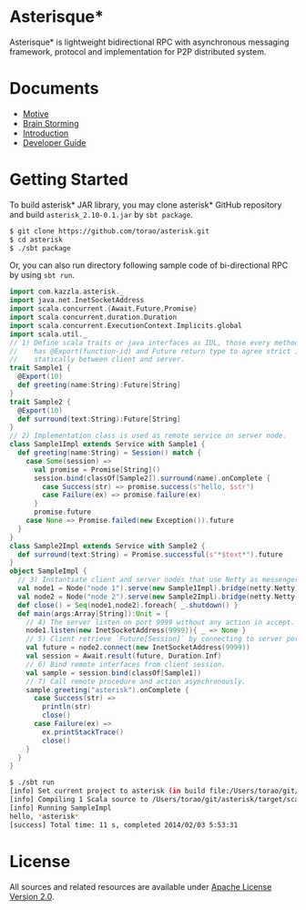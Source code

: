 Asterisque\*
========

Asterisque\* is lightweight bidirectional RPC with asynchronous messaging framework, protocol and implementation for P2P distributed system.

Documents
=========

* [Motive](http://prezi.com/ia6rjvjrhe6d/asterisk-motivation/)
* [Brain Storming](http://prezi.com/ktjdnfshx8dv/asterisk-brain-storming/)
* [Introduction](docs/introduction.md)
* [Developer Guide](docs/developerguide.md)

Getting Started
===============

To build asterisk\* JAR library, you may clone asterisk\* GitHub repository and build `asterisk_2.10-0.1.jar` by
`sbt package`.

```sh
$ git clone https://github.com/torao/asterisk.git
$ cd asterisk
$ ./sbt package
```

Or, you can also run directory following sample code of bi-directional RPC by using `sbt run`.

```scala
import com.kazzla.asterisk._
import java.net.InetSocketAddress
import scala.concurrent.{Await,Future,Promise}
import scala.concurrent.duration.Duration
import scala.concurrent.ExecutionContext.Implicits.global
import scala.util._
// 1) Define scala traits or java interfaces as IDL, those every methods
//    has @Export(function-id) and Future return type to agree strict interface
//    statically between client and server.
trait Sample1 {
  @Export(10)
  def greeting(name:String):Future[String]
}
trait Sample2 {
  @Export(10)
  def surround(text:String):Future[String]
}
// 2) Implementation class is used as remote service on server node.
class Sample1Impl extends Service with Sample1 {
  def greeting(name:String) = Session() match {
    case Some(session) =>
      val promise = Promise[String]()
      session.bind(classOf[Sample2]).surround(name).onComplete {
        case Success(str) => promise.success(s"hello, $str")
        case Failure(ex) => promise.failure(ex)
      }
      promise.future
    case None => Promise.failed(new Exception()).future
  }
}
class Sample2Impl extends Service with Sample2 {
  def surround(text:String) = Promise.successful(s"*$text*").future
}
object SampleImpl {
  // 3) Instantiate client and server nodes that use Netty as messenger bridge.
  val node1 = Node("node 1").serve(new Sample1Impl).bridge(netty.Netty).build()
  val node2 = Node("node 2").serve(new Sample2Impl).bridge(netty.Netty).build()
  def close() = Seq(node1,node2).foreach{ _.shutdown() }
  def main(args:Array[String]):Unit = {
    // 4) The server listen on port 9999 without any action in accept.
    node1.listen(new InetSocketAddress(9999)){ _ => None }
    // 5) Client retrieve `Future[Session]` by connecting to server port 9999.
    val future = node2.connect(new InetSocketAddress(9999))
    val session = Await.result(future, Duration.Inf)
    // 6) Bind remote interfaces from client session.
    val sample = session.bind(classOf[Sample1])
    // 7) Call remote procedure and action asynchronously.
    sample.greeting("asterisk").onComplete {
      case Success(str) =>
        println(str)
        close()
      case Failure(ex) =>
        ex.printStackTrace()
        close()
    }
  }
}
```

```sh
$ ./sbt run
[info] Set current project to asterisk (in build file:/Users/torao/git/asterisk/)
[info] Compiling 1 Scala source to /Users/torao/git/asterisk/target/scala-2.10/classes...
[info] Running SampleImpl
hello, *asterisk*
[success] Total time: 11 s, completed 2014/02/03 5:53:31
```

License
=======
All sources and related resources are available under [Apache License Version 2.0](LICENSE).

